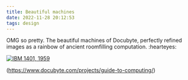 ```yaml
---
title: Beautiful machines
date: 2022-11-28 20:12:53
tags: design
---
```

OMG so pretty. The beautiful machines of Docubyte, perfectly refined images as a rainbow of ancient roomfilling computation. :hearteyes:

[![IBM 1401, 1959](/images/docubyte-ibm1401.png)](/images/docubyte-ibm1401.png) 

(https://www.docubyte.com/projects/guide-to-computing/)
